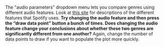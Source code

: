 The "audio parameters" dropdown menu lets you compare genres using different audio features.
Look at [this site](https://www.therecordindustry.io/spotify-audio-features/) for descriptions of the 
different features that Spotify uses. **Try changing the audio feature and then press the “draw data point” button a bunch of times. 
Does changing the audio feature change your conclusions about whether these two genres are significantly different from one another?** Again, change the number of data points to draw if you want to populate the plot more quickly. 
